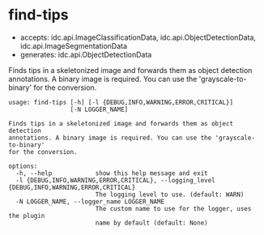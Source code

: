 # find-tips

* accepts: idc.api.ImageClassificationData, idc.api.ObjectDetectionData, idc.api.ImageSegmentationData
* generates: idc.api.ObjectDetectionData

Finds tips in a skeletonized image and forwards them as object detection annotations. A binary image is required. You can use the 'grayscale-to-binary' for the conversion.

```
usage: find-tips [-h] [-l {DEBUG,INFO,WARNING,ERROR,CRITICAL}]
                 [-N LOGGER_NAME]

Finds tips in a skeletonized image and forwards them as object detection
annotations. A binary image is required. You can use the 'grayscale-to-binary'
for the conversion.

options:
  -h, --help            show this help message and exit
  -l {DEBUG,INFO,WARNING,ERROR,CRITICAL}, --logging_level {DEBUG,INFO,WARNING,ERROR,CRITICAL}
                        The logging level to use. (default: WARN)
  -N LOGGER_NAME, --logger_name LOGGER_NAME
                        The custom name to use for the logger, uses the plugin
                        name by default (default: None)
```
